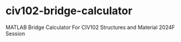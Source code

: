 # civ102-bridge-calculator
MATLAB Bridge Calculator
For CIV102 Structures and Material 2024F Session
